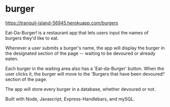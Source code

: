 # burger

https://tranquil-island-56945.herokuapp.com/burgers

Eat-Da-Burger! is a restaurant app that lets users input the names of burgers they'd like to eat.

Whenever a user submits a burger's name, the app will display the burger in the designated section of the page -- waiting to be devoured or already eaten.

Each burger in the waiting area also has a 'Eat-da-Burger' button. When the user clicks it, the burger will move to the 'Burgers that have been devoured!' section of the page.

The app will store every burger in a database, whether devoured or not.

Built with Node, Javascript, Express-Handlebars, and mySQL. 
